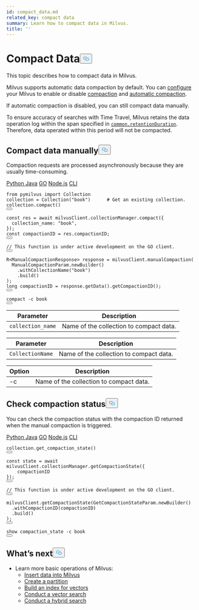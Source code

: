 ```yaml
---
id: compact_data.md
related_key: compact data
summary: Learn how to compact data in Milvus.
title: ''
---
```

<h1 id="Compact-Data" class="common-anchor-header">Compact Data<button data-href="#Compact-Data" class="anchor-icon" translate="no">
      <svg translate="no"
        aria-hidden="true"
        focusable="false"
        height="20"
        version="1.1"
        viewBox="0 0 16 16"
        width="16"
      >
        <path
          fill="#0092E4"
          fill-rule="evenodd"
          d="M4 9h1v1H4c-1.5 0-3-1.69-3-3.5S2.55 3 4 3h4c1.45 0 3 1.69 3 3.5 0 1.41-.91 2.72-2 3.25V8.59c.58-.45 1-1.27 1-2.09C10 5.22 8.98 4 8 4H4c-.98 0-2 1.22-2 2.5S3 9 4 9zm9-3h-1v1h1c1 0 2 1.22 2 2.5S13.98 12 13 12H9c-.98 0-2-1.22-2-2.5 0-.83.42-1.64 1-2.09V6.25c-1.09.53-2 1.84-2 3.25C6 11.31 7.55 13 9 13h4c1.45 0 3-1.69 3-3.5S14.5 6 13 6z"
        ></path>
      </svg>
    </button></h1><p>This topic describes how to compact data in Milvus.</p>
<p>Milvus supports automatic data compaction by default. You can <a href="/docs/es/configure-docker.md">configure</a> your Milvus to enable or disable <a href="/docs/es/configure_datacoord.md#dataCoordenableCompaction">compaction</a> and <a href="/docs/es/configure_datacoord.md#dataCoordcompactionenableAutoCompaction">automatic compaction</a>.</p>
<p>If automatic compaction is disabled, you can still compact data manually.</p>
<div class="alert note">
To ensure accuracy of searches with Time Travel, Milvus retains the data operation log within the span specified in <a href="/docs/es/configure_common.md#common.retentionDuration"><code translate="no">common.retentionDuration</code></a>. Therefore, data operated within this period will not be compacted. 
</div>
<h2 id="Compact-data-manually" class="common-anchor-header">Compact data manually<button data-href="#Compact-data-manually" class="anchor-icon" translate="no">
      <svg translate="no"
        aria-hidden="true"
        focusable="false"
        height="20"
        version="1.1"
        viewBox="0 0 16 16"
        width="16"
      >
        <path
          fill="#0092E4"
          fill-rule="evenodd"
          d="M4 9h1v1H4c-1.5 0-3-1.69-3-3.5S2.55 3 4 3h4c1.45 0 3 1.69 3 3.5 0 1.41-.91 2.72-2 3.25V8.59c.58-.45 1-1.27 1-2.09C10 5.22 8.98 4 8 4H4c-.98 0-2 1.22-2 2.5S3 9 4 9zm9-3h-1v1h1c1 0 2 1.22 2 2.5S13.98 12 13 12H9c-.98 0-2-1.22-2-2.5 0-.83.42-1.64 1-2.09V6.25c-1.09.53-2 1.84-2 3.25C6 11.31 7.55 13 9 13h4c1.45 0 3-1.69 3-3.5S14.5 6 13 6z"
        ></path>
      </svg>
    </button></h2><p>Compaction requests are processed asynchronously because they are usually time-consuming.</p>
<div class="multipleCode">
  <a href="#python">Python </a>
  <a href="#java">Java</a>
  <a href="#go">GO</a>
  <a href="#javascript">Node.js</a>
  <a href="#shell">CLI</a>
</div>
<pre><code translate="no" class="language-python"><span class="hljs-keyword">from</span> pymilvus <span class="hljs-keyword">import</span> Collection
collection = Collection(<span class="hljs-string">&quot;book&quot;</span>)      <span class="hljs-comment"># Get an existing collection.</span>
collection.compact()
<button class="copy-code-btn"></button></code></pre>
<pre><code translate="no" class="language-javascript"><span class="hljs-keyword">const</span> res = <span class="hljs-keyword">await</span> milvusClient.<span class="hljs-property">collectionManager</span>.<span class="hljs-title function_">compact</span>({
  <span class="hljs-attr">collection_name</span>: <span class="hljs-string">&quot;book&quot;</span>,
});
<span class="hljs-keyword">const</span> compactionID = res.<span class="hljs-property">compactionID</span>;
<button class="copy-code-btn"></button></code></pre>
<pre><code translate="no" class="language-go"><span class="hljs-comment">// This function is under active development on the GO client.</span>
<button class="copy-code-btn"></button></code></pre>
<pre><code translate="no" class="language-java">R&lt;ManualCompactionResponse&gt; response = milvusClient.manualCompaction(
  ManualCompactionParam.newBuilder()
    .withCollectionName(<span class="hljs-string">&quot;book&quot;</span>)
    .build()
);
<span class="hljs-type">long</span> <span class="hljs-variable">compactionID</span> <span class="hljs-operator">=</span> response.getData().getCompactionID();
<button class="copy-code-btn"></button></code></pre>
<pre><code translate="no" class="language-shell">compact -c book
<button class="copy-code-btn"></button></code></pre>
<table class="language-javascript">
    <thead>
    <tr>
        <th>Parameter</th>
        <th>Description</th>
    </tr>
    </thead>
    <tbody>
    <tr>
        <td><code translate="no">collection_name</code></td>
        <td>Name of the collection to compact data.</td>
    </tr>
    </tbody>
</table>
<table class="language-java">
    <thead>
        <tr>
            <th>Parameter</th>
            <th>Description</th>
        </tr>
    </thead>
    <tbody>
        <tr>
            <td><code translate="no">CollectionName</code></td>
            <td>Name of the collection to compact data.</td>
        </tr>
    </tbody>
</table>
<table class="language-shell">
    <thead>
        <tr>
            <th>Option</th>
            <th>Description</th>
        </tr>
    </thead>
    <tbody>
        <tr>
            <td>-c</td>
            <td>Name of the collection to compact data.</td>
        </tr>
    </tbody>
</table>
<h2 id="Check-compaction-status" class="common-anchor-header">Check compaction status<button data-href="#Check-compaction-status" class="anchor-icon" translate="no">
      <svg translate="no"
        aria-hidden="true"
        focusable="false"
        height="20"
        version="1.1"
        viewBox="0 0 16 16"
        width="16"
      >
        <path
          fill="#0092E4"
          fill-rule="evenodd"
          d="M4 9h1v1H4c-1.5 0-3-1.69-3-3.5S2.55 3 4 3h4c1.45 0 3 1.69 3 3.5 0 1.41-.91 2.72-2 3.25V8.59c.58-.45 1-1.27 1-2.09C10 5.22 8.98 4 8 4H4c-.98 0-2 1.22-2 2.5S3 9 4 9zm9-3h-1v1h1c1 0 2 1.22 2 2.5S13.98 12 13 12H9c-.98 0-2-1.22-2-2.5 0-.83.42-1.64 1-2.09V6.25c-1.09.53-2 1.84-2 3.25C6 11.31 7.55 13 9 13h4c1.45 0 3-1.69 3-3.5S14.5 6 13 6z"
        ></path>
      </svg>
    </button></h2><p>You can check the compaction status with the compaction ID returned when the manual compaction is triggered.</p>
<div class="multipleCode">
  <a href="#python">Python </a>
  <a href="#java">Java</a>
  <a href="#go">GO</a>
  <a href="#javascript">Node.js</a>
  <a href="#shell">CLI</a>
</div>
<pre><code translate="no" class="language-python">collection.get_compaction_state()
<button class="copy-code-btn"></button></code></pre>
<pre><code translate="no" class="language-javascript"><span class="hljs-keyword">const</span> state = <span class="hljs-keyword">await</span> milvusClient.<span class="hljs-property">collectionManager</span>.<span class="hljs-title function_">getCompactionState</span>({
    compactionID
});
<button class="copy-code-btn"></button></code></pre>
<pre><code translate="no" class="language-go"><span class="hljs-comment">// This function is under active development on the GO client.</span>
<button class="copy-code-btn"></button></code></pre>
<pre><code translate="no" class="language-java">milvusClient.getCompactionState(GetCompactionStateParam.newBuilder()
  .withCompactionID(compactionID)
  .build()
);
<button class="copy-code-btn"></button></code></pre>
<pre><code translate="no" class="language-shell">show compaction_state -c book
<button class="copy-code-btn"></button></code></pre>
<h2 id="Whats-next" class="common-anchor-header">What’s next<button data-href="#Whats-next" class="anchor-icon" translate="no">
      <svg translate="no"
        aria-hidden="true"
        focusable="false"
        height="20"
        version="1.1"
        viewBox="0 0 16 16"
        width="16"
      >
        <path
          fill="#0092E4"
          fill-rule="evenodd"
          d="M4 9h1v1H4c-1.5 0-3-1.69-3-3.5S2.55 3 4 3h4c1.45 0 3 1.69 3 3.5 0 1.41-.91 2.72-2 3.25V8.59c.58-.45 1-1.27 1-2.09C10 5.22 8.98 4 8 4H4c-.98 0-2 1.22-2 2.5S3 9 4 9zm9-3h-1v1h1c1 0 2 1.22 2 2.5S13.98 12 13 12H9c-.98 0-2-1.22-2-2.5 0-.83.42-1.64 1-2.09V6.25c-1.09.53-2 1.84-2 3.25C6 11.31 7.55 13 9 13h4c1.45 0 3-1.69 3-3.5S14.5 6 13 6z"
        ></path>
      </svg>
    </button></h2><ul>
<li>Learn more basic operations of Milvus:
<ul>
<li><a href="/docs/es/insert_data.md">Insert data into Milvus</a></li>
<li><a href="/docs/es/create_partition.md">Create a partition</a></li>
<li><a href="/docs/es/build_index.md">Build an index for vectors</a></li>
<li><a href="/docs/es/search.md">Conduct a vector search</a></li>
<li><a href="/docs/es/hybridsearch.md">Conduct a hybrid search</a></li>
</ul></li>
</ul>
